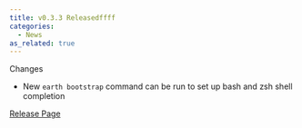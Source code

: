 ```yaml
---
title: v0.3.3 Releasedffff
categories:
  - News
as_related: true
---
```


Changes

- New `earth bootstrap` command can be run to set up bash and zsh shell completion

[Release Page](https://github.com/earthly/earthly/releases/tag/v0.3.3)
